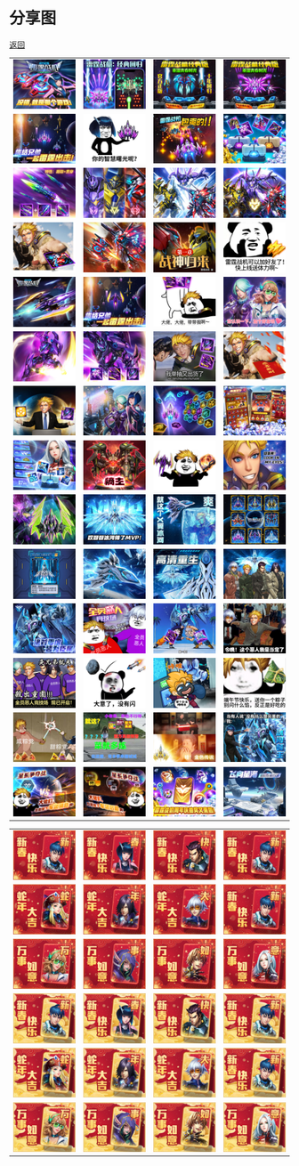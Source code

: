 # 分享图

[返回](../)

|                     |                     |                     |                     |
| ------------------- | ------------------- | ------------------- | ------------------- |
| ![](./share001.jpg) | ![](./share002.jpg) | ![](./share003.jpg) | ![](./share004.jpg) |
| ![](./share005.jpg) | ![](./share006.jpg) | ![](./share007.jpg) | ![](./share008.jpg) |
| ![](./share009.jpg) | ![](./share010.jpg) | ![](./share011.jpg) | ![](./share012.jpg) |
| ![](./share013.jpg) | ![](./share014.jpg) | ![](./share015.jpg) | ![](./share016.jpg) |
| ![](./share017.jpg) | ![](./share018.jpg) | ![](./share019.jpg) | ![](./share020.jpg) |
| ![](./share021.jpg) | ![](./share022.jpg) | ![](./share023.jpg) | ![](./share024.jpg) |
| ![](./share025.jpg) | ![](./share026.jpg) | ![](./share027.jpg) | ![](./share028.jpg) |
| ![](./share029.jpg) | ![](./share030.jpg) | ![](./share031.jpg) | ![](./share032.jpg) |
| ![](./share033.jpg) | ![](./share034.jpg) | ![](./share035.jpg) | ![](./share036.jpg) |
| ![](./share037.jpg) | ![](./share038.jpg) | ![](./share039.jpg) | ![](./share040.jpg) |
| ![](./share041.jpg) | ![](./share042.jpg) | ![](./share043.jpg) | ![](./share044.jpg) |
| ![](./share045.jpg) | ![](./share046.jpg) | ![](./share047.jpg) | ![](./share048.jpg) |
| ![](./share049.jpg) | ![](./share050.jpg) | ![](./share051.jpg) | ![](./share052.jpg) |
| ![](./share053.jpg) | ![](./share054.jpg) | ![](./share055.jpg) | ![](./share056.jpg) |

<!-- https://wxmini-cdn.jj5agame.com/clover/share/share001.jpg -->

|                     |                     |                     |                     |
| ------------------- | ------------------- | ------------------- | ------------------- |
| ![](./card-01.jpg)  | ![](./card-02.jpg)  | ![](./card-03.jpg)  | ![](./card-01.jpg)  |
| ![](./card-05.jpg)  | ![](./card-06.jpg)  | ![](./card-07.jpg)  | ![](./card-01.jpg)  |
| ![](./card-09.jpg)  | ![](./card-10.jpg)  | ![](./card-11.jpg)  | ![](./card-12.jpg)  |
| ![](./card-01g.jpg) | ![](./card-02g.jpg) | ![](./card-03g.jpg) | ![](./card-01g.jpg) |
| ![](./card-05g.jpg) | ![](./card-06g.jpg) | ![](./card-07g.jpg) | ![](./card-01g.jpg) |
| ![](./card-09g.jpg) | ![](./card-10g.jpg) | ![](./card-11g.jpg) | ![](./card-12g.jpg) |
